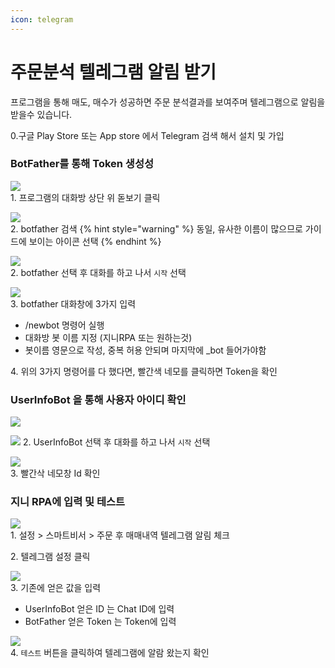 ```yaml
---
icon: telegram
---
```


# 주문분석 텔레그램 알림 받기

프로그램을 통해 매도, 매수가 성공하면 주문 분석결과를 보여주며 텔레그램으로 알림을 받을수 있습니다.

0.구글 Play Store 또는 App store 에서 Telegram 검색 해서 설치 및 가입

### BotFather를 통해 Token 생성성
![](<../.gitbook/assets/telegram/output/botfather_0.png>)   
1\. 프로그램의 대화방 상단 위 돋보기 클릭

![](<../.gitbook/assets/telegram/output/botfather_1.png>)   
2\. botfather 검색
{% hint style="warning" %}
동일, 유사한 이름이 많으므로 가이드에 보이는 아이콘 선택
{% endhint %}

![](<../.gitbook/assets/telegram/output/botfather_2.png>)   
2\. botfather 선택 후 대화를 하고 나서 `시작` 선택

![](<../.gitbook/assets/telegram/output/botfather_3.png>)   
3\. botfather 대화창에 3가지 입력
- /newbot 명령어 실행
- 대화방 봇 이름 지정 (지니RPA 또는 원하는것)
- 봇이름 영문으로 작성, 중복 허용 안되며 마지막에 _bot 들어가야함

4\. 위의 3가지 명령어를 다 했다면, 빨간색 네모를 클릭하면 Token을 확인

### UserInfoBot 을 통해 사용자 아이디 확인 

![](<../.gitbook/assets/telegram/output/user_info_1.png>)


![](<../.gitbook/assets/telegram/output/user_info_2.png>)
   2\. UserInfoBot 선택 후 대화를 하고 나서 `시작` 선택

![](<../.gitbook/assets/telegram/output/user_info_3.png>)   
3\. 빨간삭 네모창 Id 확인



### 지니 RPA에 입력 및 테스트

![](<../.gitbook/assets/telegram/output/genie_telegram_1.png>)   
1\. 설정 > 스마트비서 > 주문 후 매매내역 텔레그램 알림 체크

2\. 텔레그램 설정 클릭

![](<../.gitbook/assets/telegram/output/genie_telegram_2.png>)   
3\. 기존에 얻은 값을 입력
- UserInfoBot 얻은 ID 는 Chat ID에 입력
- BotFather 얻은 Token 는 Token에 입력

![](<../.gitbook/assets/telegram/output/telegram_test.png>)    
4\. `테스트` 버튼을 클릭하여 텔레그램에 알람 왔는지 확인

